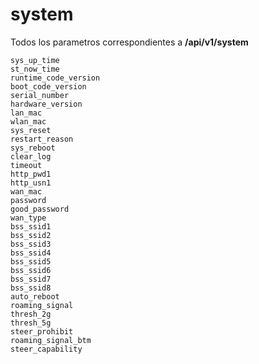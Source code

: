 # system

Todos los parametros correspondientes a **/api/v1/system**

```
sys_up_time
st_now_time
runtime_code_version
boot_code_version
serial_number
hardware_version
lan_mac
wlan_mac
sys_reset
restart_reason
sys_reboot
clear_log
timeout
http_pwd1
http_usn1
wan_mac
password
good_password
wan_type
bss_ssid1
bss_ssid2
bss_ssid3
bss_ssid4
bss_ssid5
bss_ssid6
bss_ssid7
bss_ssid8
auto_reboot
roaming_signal
thresh_2g
thresh_5g
steer_prohibit
roaming_signal_btm
steer_capability

```
